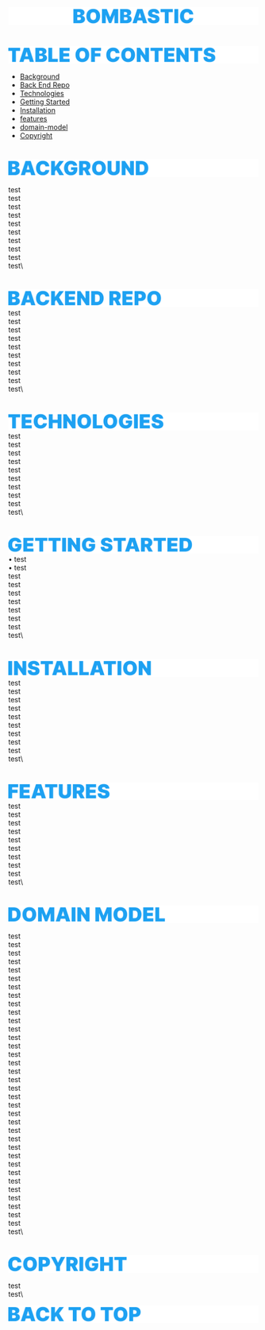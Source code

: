 <p id="bombastic"><p>

![Bombastic](headers/inter-center-bombastic.png) 
#
![Table of Contents](headers/inter-toc.png) 

- [Background](#background) 
- [Back End Repo](#back-end-repo) 
- [Technologies](#technologies) 
- [Getting Started](#getting-started) 
- [Installation](#installation) 
- [features](#features) 
- [domain-model](#domain-model) 
- [Copyright](#copyright) 

#
<p id="background"><p>
<!-- For Table of Contents, anchor the banner image with corresponding p tag. -->

![Background](headers/inter-background.png) 

test\
test\
test\
test\
test\
test\
test\
test\
test\
test\
#
<p id="back-end-repo"><p>
<!-- For Table of Contents, anchor the banner image with corresponding p tag. -->

![Back End Repo](headers/inter-backend-repo.png) 
test\
test\
test\
test\
test\
test\
test\
test\
test\
test\
#
<p id="technologies"><p>
<!-- For Table of Contents, anchor the banner image with corresponding p tag. -->

![Technologies](headers/inter-technologies.png) 
test\
test\
test\
test\
test\
test\
test\
test\
test\
test\
#
<p id="getting-started"><p>
<!-- For Table of Contents, anchor the banner image with corresponding p tag. -->

![Getting Started](headers/inter-getting-started.png) 
• test\
• test\
test\
test\
test\
test\
test\
test\
test\
test\
#
<p id="installation"><p>
<!-- For Table of Contents, anchor the banner image with corresponding p tag. -->

![Installation](headers/inter-installation.png) 
test\
test\
test\
test\
test\
test\
test\
test\
test\
test\
#
<p id="features"><p>
<!-- For Table of Contents, anchor the banner image with corresponding p tag. -->

![Features](headers/inter-features.png) 
test\
test\
test\
test\
test\
test\
test\
test\
test\
test\
#
<p id="domain-model"><p>
<!-- For Table of Contents, anchor the banner image with corresponding p tag. -->

![Domain Model](headers/inter-domain-model.png) 

test\
test\
test\
test\
test\
test\
test\
test\
test\
test\
test\
test\
test\
test\
test\
test\
test\
test\
test\
test\
test\
test\
test\
test\
test\
test\
test\
test\
test\
test\
test\
test\
test\
test\
test\
test\
#
<p id="copyright"><p>
<!-- For Table of Contents, anchor the banner image with corresponding p tag. -->

![Copyright](headers/inter-copyright.png)  

test\
test\

<a href=#bombastic>![Back to Top](headers/inter-back-to-top.png)  










<!-- # Getting Started with Create React App

This project was bootstrapped with [Create React App](https://github.com/facebook/create-react-app).

## Available Scripts

In the project directory, you can run:

### `yarn start`

Runs the app in the development mode.\
Open [http://localhost:3000](http://localhost:3000) to view it in the browser.

The page will reload if you make edits.\
You will also see any lint errors in the console.

### `yarn test`

Launches the test runner in the interactive watch mode.\
See the section about [running tests](https://facebook.github.io/create-react-app/docs/running-tests) for more information.

### `yarn build`

Builds the app for production to the `build` folder.\
It correctly bundles React in production mode and optimizes the build for the best performance.

The build is minified and the filenames include the hashes.\
Your app is ready to be deployed!

See the section about [deployment](https://facebook.github.io/create-react-app/docs/deployment) for more information.

### `yarn eject`

**Note: this is a one-way operation. Once you `eject`, you can’t go back!**

If you aren’t satisfied with the build tool and configuration choices, you can `eject` at any time. This command will remove the single build dependency from your project.

Instead, it will copy all the configuration files and the transitive dependencies (webpack, Babel, ESLint, etc) right into your project so you have full control over them. All of the commands except `eject` will still work, but they will point to the copied scripts so you can tweak them. At this point you’re on your own.

You don’t have to ever use `eject`. The curated feature set is suitable for small and middle deployments, and you shouldn’t feel obligated to use this feature. However we understand that this tool wouldn’t be useful if you couldn’t customize it when you are ready for it.

## Learn More

You can learn more in the [Create React App documentation](https://facebook.github.io/create-react-app/docs/getting-started).

To learn React, check out the [React documentation](https://reactjs.org/).

### Code Splitting

This section has moved here: [https://facebook.github.io/create-react-app/docs/code-splitting](https://facebook.github.io/create-react-app/docs/code-splitting)

### Analyzing the Bundle Size

This section has moved here: [https://facebook.github.io/create-react-app/docs/analyzing-the-bundle-size](https://facebook.github.io/create-react-app/docs/analyzing-the-bundle-size)

### Making a Progressive Web App

This section has moved here: [https://facebook.github.io/create-react-app/docs/making-a-progressive-web-app](https://facebook.github.io/create-react-app/docs/making-a-progressive-web-app)

### Advanced Configuration

This section has moved here: [https://facebook.github.io/create-react-app/docs/advanced-configuration](https://facebook.github.io/create-react-app/docs/advanced-configuration)

### Deployment

This section has moved here: [https://facebook.github.io/create-react-app/docs/deployment](https://facebook.github.io/create-react-app/docs/deployment)

### `yarn build` fails to minify

This section has moved here: [https://facebook.github.io/create-react-app/docs/troubleshooting#npm-run-build-fails-to-minify](https://facebook.github.io/create-react-app/docs/troubleshooting#npm-run-build-fails-to-minify) -->